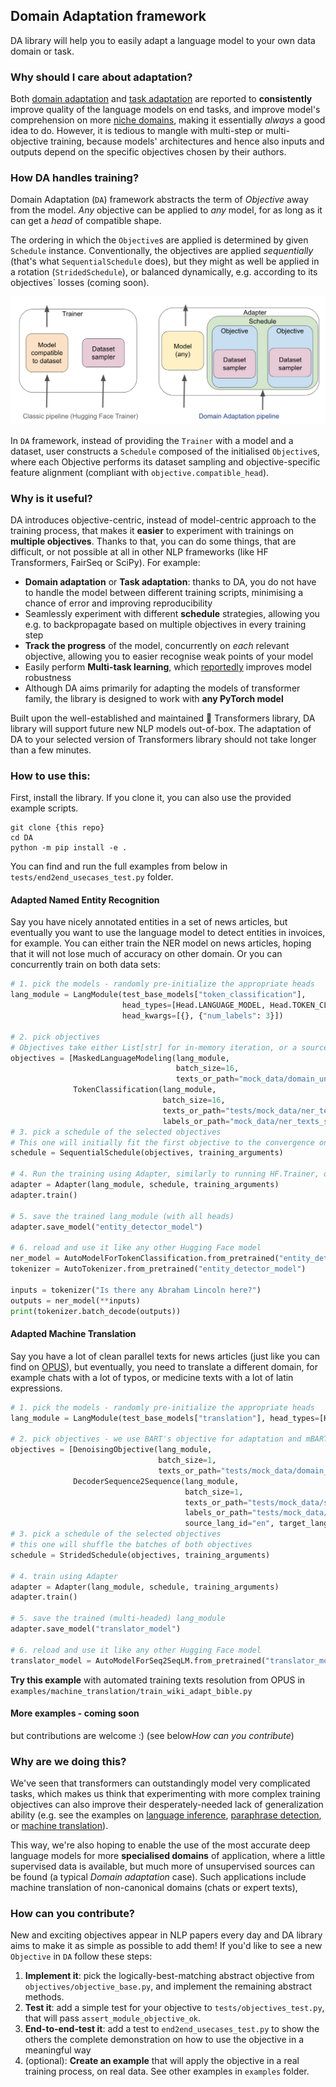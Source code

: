 ## Domain Adaptation framework

DA library will help you to easily adapt a language model to your own data domain or task.

### Why should I care about adaptation?

Both [domain adaptation](https://aclanthology.org/D19-1371/) 
and [task adaptation](https://aclanthology.org/2020.acl-main.740/)
are reported to **consistently** improve quality of the language models on end tasks, 
and improve model's comprehension on more [niche domains](https://aclanthology.org/W17-3204/),
making it essentially *always* a good idea to do. However, it is tedious to mangle with multi-step
or multi-objective training, because models' architectures and hence also inputs and outputs depend 
on the specific objectives chosen by their authors.

### How DA handles training?

Domain Adaptation (`DA`) framework abstracts the term of *Objective* away from the model.
*Any* objective can be applied to *any* model, for as long as it can get a *head* of compatible shape.

The ordering in which the `Objective`s are applied is determined by given `Schedule` instance.
Conventionally, the objectives are applied *sequentially* (that's what `SequentialSchedule` does), 
but they might as well be applied in a rotation (`StridedSchedule`), or balanced dynamically, 
e.g. according to its objectives` losses (coming soon).

![Adaptation scheme](docs/classic_and_DA_pipeline.png)

In `DA` framework, instead of providing the `Trainer` with a model and a dataset, 
user constructs a `Schedule` composed of the initialised `Objective`s, where each Objective performs its
dataset sampling and objective-specific feature alignment (compliant with `objective.compatible_head`).

### Why is it useful?

DA introduces objective-centric, instead of model-centric approach to the training process, 
that makes it **easier** to experiment with trainings on **multiple objectives**. Thanks to that, you can do some things,
that are difficult, or not possible at all in other NLP frameworks (like HF Transformers, FairSeq or SciPy). For example:
* **Domain adaptation** or **Task adaptation**: thanks to DA, you do not have to handle the model 
between different training scripts, minimising a chance of error and improving reproducibility 
* Seamlessly experiment with different **schedule** strategies, allowing you e.g. to backpropagate based 
on multiple objectives in every training step
* **Track the progress** of the model, concurrently on *each* relevant objective, allowing you to easier 
recognise weak points of your model
* Easily perform **Multi-task learning**, which [reportedly](https://direct.mit.edu/tacl/article/doi/10.1162/tacl_a_00335/96483/An-Empirical-Study-on-Robustness-to-Spurious) 
improves model robustness
* Although DA aims primarily for adapting the models of transformer family, the library is designed to
work with **any PyTorch model** 

Built upon the well-established and maintained 🤗 Transformers library, DA library will support 
future new NLP models out-of-box. The adaptation of DA to your selected version of Transformers library 
should not take longer than a few minutes.

### How to use this:

First, install the library. If you clone it, you can also use the provided example scripts.
```shell
git clone {this repo}
cd DA
python -m pip install -e .
```

You can find and run the full examples from below in `tests/end2end_usecases_test.py` folder.

#### Adapted Named Entity Recognition

Say you have nicely annotated entities in a set of news articles, but eventually you want to use the language model
to detect entities in invoices, for example. You can either train the NER model on news articles, hoping that
it will not lose much of accuracy on other domain. Or you can concurrently train on both data sets:

```python
# 1. pick the models - randomly pre-initialize the appropriate heads
lang_module = LangModule(test_base_models["token_classification"],
                         head_types=[Head.LANGUAGE_MODEL, Head.TOKEN_CLASSIFICATION],
                         head_kwargs=[{}, {"num_labels": 3}])

# 2. pick objectives
# Objectives take either List[str] for in-memory iteration, or a source file path for streamed iteration
objectives = [MaskedLanguageModeling(lang_module,
                                     batch_size=16,
                                     texts_or_path="mock_data/domain_unsup.txt"),
              TokenClassification(lang_module,
                                  batch_size=16,
                                  texts_or_path="tests/mock_data/ner_texts_sup.txt",
                                  labels_or_path="mock_data/ner_texts_sup_labels.txt")]
# 3. pick a schedule of the selected objectives
# This one will initially fit the first objective to the convergence on its eval set, fit the second 
schedule = SequentialSchedule(objectives, training_arguments)

# 4. Run the training using Adapter, similarly to running HF.Trainer, only adding `schedule`
adapter = Adapter(lang_module, schedule, training_arguments)
adapter.train()

# 5. save the trained lang_module (with all heads)
adapter.save_model("entity_detector_model")

# 6. reload and use it like any other Hugging Face model
ner_model = AutoModelForTokenClassification.from_pretrained("entity_detector_model")
tokenizer = AutoTokenizer.from_pretrained("entity_detector_model")

inputs = tokenizer("Is there any Abraham Lincoln here?")
outputs = ner_model(**inputs)
print(tokenizer.batch_decode(outputs))
```

#### Adapted Machine Translation

Say you have a lot of clean parallel texts for news articles (just like you can find on [OPUS](https://opus.nlpl.eu/)),
but eventually, you need to translate a different domain, for example chats with a lot of typos, 
or medicine texts with a lot of latin expressions.

```python
# 1. pick the models - randomly pre-initialize the appropriate heads
lang_module = LangModule(test_base_models["translation"], head_types=[Head.LANGUAGE_MODEL])

# 2. pick objectives - we use BART's objective for adaptation and mBART's seq2seq objective for fine-tuning
objectives = [DenoisingObjective(lang_module,
                                 batch_size=1,
                                 texts_or_path="tests/mock_data/domain_unsup.txt"),
              DecoderSequence2Sequence(lang_module,
                                       batch_size=1,
                                       texts_or_path="tests/mock_data/seq2seq_sources.txt",
                                       labels_or_path="tests/mock_data/seq2seq_targets.txt",
                                       source_lang_id="en", target_lang_id="cs")]
# 3. pick a schedule of the selected objectives
# this one will shuffle the batches of both objectives
schedule = StridedSchedule(objectives, training_arguments)

# 4. train using Adapter
adapter = Adapter(lang_module, schedule, training_arguments)
adapter.train()

# 5. save the trained (multi-headed) lang_module
adapter.save_model("translator_model")

# 6. reload and use it like any other Hugging Face model
translator_model = AutoModelForSeq2SeqLM.from_pretrained("translator_model")
```
**Try this example** with automated training texts resolution from OPUS in `examples/machine_translation/train_wiki_adapt_bible.py`

#### More examples - coming soon

but contributions are welcome :) (see  below*How can you contribute*)

### Why are we doing this?

We've seen that transformers can outstandingly model very complicated tasks, which makes us 
think that experimenting with more complex training objectives can also improve their desperately-needed
lack of generalization ability (e.g. see the examples on 
[language inference](https://aclanthology.org/P19-1334/), 
[paraphrase detection](https://aclanthology.org/N19-1131/), or
[machine translation](https://aclanthology.org/2021.scil-1.3/)).

This way, we're also hoping to enable the use of the most accurate deep language models for more
**specialised domains** of application, where a little supervised data is available, but
much more of unsupervised sources can be found (a typical *Domain adaptation* case).
Such applications include machine translation of non-canonical domains (chats or expert texts),

### How can you contribute?

New and exciting objectives appear in NLP papers every day and DA library aims to make it 
as simple as possible to add them! If you'd like to see a new `Objective` in `DA` follow these steps:

1. **Implement it**: pick the logically-best-matching abstract objective from `objectives/objective_base.py`,
and implement the remaining abstract methods.
2. **Test it**: add a simple test for your objective to `tests/objectives_test.py`, 
that will pass `assert_module_objective_ok`.
3. **End-to-end-test it**: add a test to `end2end_usecases_test.py` to show the others the complete 
demonstration on how to use the objective in a meaningful way
4. (optional): **Create an example** that will apply the objective in a real training process, on real data. 
See other examples in `examples` folder.
